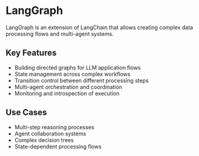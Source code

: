 # LangGraph

LangGraph is an extension of LangChain that allows creating complex data processing flows and multi-agent systems.

## Key Features

- Building directed graphs for LLM application flows
- State management across complex workflows
- Transition control between different processing steps
- Multi-agent orchestration and coordination
- Monitoring and introspection of execution

## Use Cases

- Multi-step reasoning processes
- Agent collaboration systems
- Complex decision trees
- State-dependent processing flows